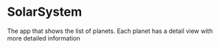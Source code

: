# SolarSystem

The app that shows the list of planets.
Each planet has a detail view with more detailed information

